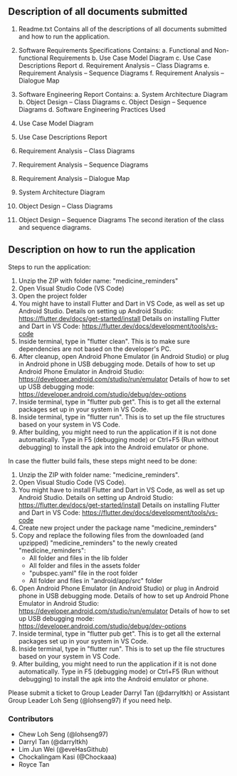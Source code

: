 ## Description of all documents submitted

1. Readme.txt
   Contains all of the descriptions of all documents submitted and how to run the application.

2. Software Requirements Specifications
   Contains:
   a. Functional and Non-functional Requirements
   b. Use Case Model Diagram
   c. Use Case Descriptions Report
   d. Requirement Analysis – Class Diagrams
   e. Requirement Analysis – Sequence Diagrams
   f. Requirement Analysis – Dialogue Map

3. Software Engineering Report
   Contains:
   a. System Architecture Diagram
   b. Object Design – Class Diagrams
   c. Object Design – Sequence Diagrams
   d. Software Engineering Practices Used

4. Use Case Model Diagram
5. Use Case Descriptions Report

6. Requirement Analysis – Class Diagrams
7. Requirement Analysis – Sequence Diagrams
8. Requirement Analysis – Dialogue Map

9. System Architecture Diagram

10. Object Design – Class Diagrams
11. Object Design – Sequence Diagrams
    The second iteration of the class and sequence diagrams.

## Description on how to run the application
Steps to run the application:
1) Unzip the ZIP with folder name: "medicine_reminders"
2) Open Visual Studio Code (VS Code)
3) Open the project folder
4) You might have to install Flutter and Dart in VS Code, as well as set up Android Studio.
   Details on setting up Android Studio: https://flutter.dev/docs/get-started/install
   Details on installing Flutter and Dart in VS Code: https://flutter.dev/docs/development/tools/vs-code
4) Inside terminal, type in "flutter clean". This is to make sure dependencies are not based on the developer's PC.
5) After cleanup, open Android Phone Emulator (in Android Studio) or plug in Android phone in USB debugging mode.
   Details of how to set up Android Phone Emulator in Android Studio: https://developer.android.com/studio/run/emulator
   Details of how to set up USB debugging mode: https://developer.android.com/studio/debug/dev-options
6) Inside terminal, type in "flutter pub get". This is to get all the external packages set up in your system in VS Code.
7) Inside terminal, type in "flutter run". This is to set up the file structures based on your system in VS Code.
8) After building, you might need to run the application if it is not done automatically.
   Type in F5 (debugging mode) or Ctrl+F5 (Run without debugging) to install the apk into the Android emulator or phone.


In case the flutter build fails, these steps might need to be done:
1) Unzip the ZIP with folder name: "medicine_reminders".
2) Open Visual Studio Code (VS Code).
3) You might have to install Flutter and Dart in VS Code, as well as set up Android Studio.
   Details on setting up Android Studio: https://flutter.dev/docs/get-started/install
   Details on installing Flutter and Dart in VS Code: https://flutter.dev/docs/development/tools/vs-code
4) Create new project under the package name "medicine_reminders"
5) Copy and replace the following files from the downloaded (and upzipped) "medicine_reminders" to the newly created "medicine_reminders":
   - All folder and files in the lib folder
   - All folder and files in the assets folder
   - "pubspec.yaml" file in the root folder
   - All folder and files in "android/app/src" folder
6) Open Android Phone Emulator (in Android Studio) or plug in Android phone in USB debugging mode.
   Details of how to set up Android Phone Emulator in Android Studio: https://developer.android.com/studio/run/emulator
   Details of how to set up USB debugging mode: https://developer.android.com/studio/debug/dev-options
7) Inside terminal, type in "flutter pub get". This is to get all the external packages set up in your system in VS Code.
8) Inside terminal, type in "flutter run". This is to set up the file structures based on your system in VS Code.
9) After building, you might need to run the application if it is not done automatically.
   Type in F5 (debugging mode) or Ctrl+F5 (Run without debugging) to install the apk into the Android emulator or phone.

Please submit a ticket to Group Leader Darryl Tan (@darryltkh) or Assistant Group Leader Loh Seng (@lohseng97) if you need help.

### Contributors
- Chew Loh Seng (@lohseng97)
- Darryl Tan (@darryltkh)
- Lim Jun Wei (@eveHasGithub)
- Chockalingam Kasi (@Chockaaa)
- Royce Tan
